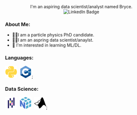 

<!--
**bhollo0329/bhollo0329** is a ✨ _special_ ✨ repository because its `README.md` (this file) appears on your GitHub profile.

Here are some ideas to get you started:
 
- 🔭 I’m currently working on ...
- 🌱 I’m currently learning ...
- 👯 I’m looking to collaborate on ...
- 🤔 I’m looking for help with ...
- 💬 Ask me about ...
- 📫 How to reach me: ...
- 😄 Pronouns: ...
- ⚡ Fun fact: ...
-->
<div align="center">
 I'm an aspiring data scientist/analyst named Bryce.
</div>
<div align="center">
 <img src="https://img.shields.io/badge/LinkedIn-blue?style=for-the-badge&logo=linkedin&logoColor=white" alt="LinkedIn Badge"/>
</div>


### About Me:
- 👨‍🔬I am a particle physics PhD candidate.
- 👨‍💻I am an aspring data scientist/anaylst.
- 🌱 I'm interested in learning ML/DL.

### Languages:
<div>
 <img src="https://github.com/devicons/devicon/blob/master/icons/python/python-plain.svg" title="Python" alt="Python" width="40" height="40"/>&nbsp;  
 <img src="https://github.com/devicons/devicon/blob/master/icons/cplusplus/cplusplus-original.svg" title="C++" alt="C++" width="40" height="40"/>;
</div>

### Data Science:
<div>
  <img src="https://github.com/devicons/devicon/blob/master/icons/pandas/pandas-original.svg" title="Pandas" alt="Pandas" width="40" height="40"/>&nbsp;
  <img src="https://github.com/devicons/devicon/blob/master/icons/numpy/numpy-original.svg" title="Numpy" alt="Numpy" width="40" height="40"/>&nbsp;
  <img src="https://github.com/devicons/devicon/blob/master/icons/matlab/matlab-plain.svg" title="Matplotlib" alt="Matplotlib" width="40" height="40"/>;
</div>

